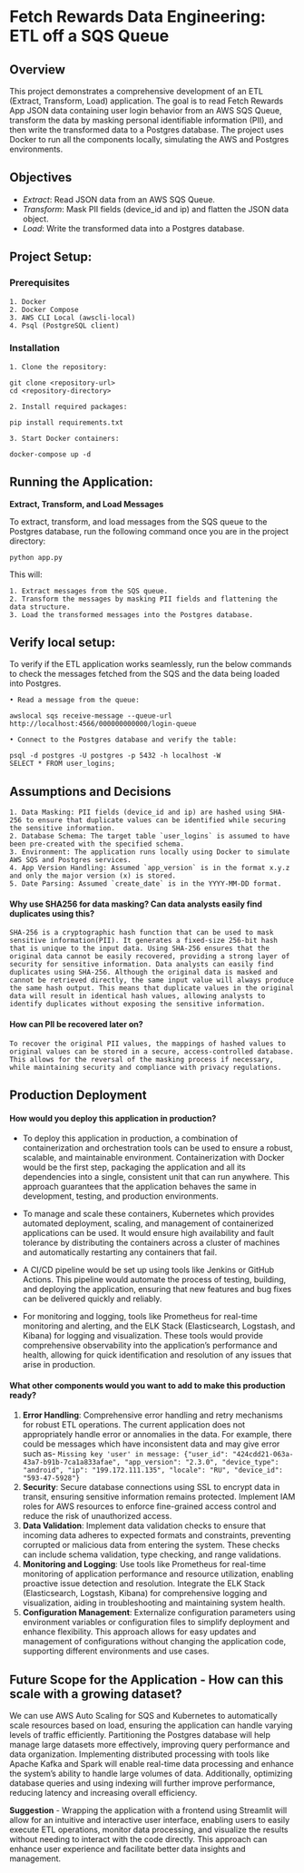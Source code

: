 # Fetch Rewards Data Engineering: ETL off a SQS Queue

## Overview

This project demonstrates a comprehensive development of an ETL (Extract, Transform, Load) application. The goal is to read Fetch Rewards App JSON data containing user login behavior from an AWS SQS Queue, transform the data by masking personal identifiable information (PII), and then write the transformed data to a Postgres database. The project uses Docker to run all the components locally, simulating the AWS and Postgres environments.

## Objectives

* _Extract_: Read JSON data from an AWS SQS Queue.
* _Transform_: Mask PII fields (device_id and ip) and flatten the JSON data object.
* _Load_: Write the transformed data into a Postgres database.

## Project Setup:

### Prerequisites

	1. Docker
	2. Docker Compose
	3. AWS CLI Local (awscli-local)
	4. Psql (PostgreSQL client)

### Installation

	1. Clone the repository:
`git clone <repository-url>`\
`cd <repository-directory>`

	2. Install required packages:
`pip install requirements.txt`

    3. Start Docker containers:
`docker-compose up -d`

## Running the Application:

**Extract, Transform, and Load Messages**

To extract, transform, and load messages from the SQS queue to the Postgres database, run the following command once you are in the project directory:

`python app.py`

This will:

	1. Extract messages from the SQS queue.
	2. Transform the messages by masking PII fields and flattening the data structure.
	3. Load the transformed messages into the Postgres database.


## Verify local setup:

To verify if the ETL application works seamlessly, run the below commands to check the messages fetched from the SQS and the data being loaded into Postgres.

	• Read a message from the queue:
`awslocal sqs receive-message --queue-url http://localhost:4566/000000000000/login-queue`

	• Connect to the Postgres database and verify the table:
`psql -d postgres -U postgres -p 5432 -h localhost -W`\
`SELECT * FROM user_logins;`


## Assumptions and Decisions

	1. Data Masking: PII fields (device_id and ip) are hashed using SHA-256 to ensure that duplicate values can be identified while securing the sensitive information.
	2. Database Schema: The target table `user_logins` is assumed to have been pre-created with the specified schema.
	3. Environment: The application runs locally using Docker to simulate AWS SQS and Postgres services.
	4. App Version Handling: Assumed `app_version` is in the format x.y.z and only the major version (x) is stored.
	5. Date Parsing: Assumed `create_date` is in the YYYY-MM-DD format.

#### Why use SHA256 for data masking? Can data analysts easily find duplicates using this?
`SHA-256 is a cryptographic hash function that can be used to mask sensitive information(PII). It generates a fixed-size 256-bit hash that is unique to the input data. Using SHA-256 ensures that the original data cannot be easily recovered, providing a strong layer of security for sensitive information. Data analysts can easily find duplicates using SHA-256. Although the original data is masked and cannot be retrieved directly, the same input value will always produce the same hash output. This means that duplicate values in the original data will result in identical hash values, allowing analysts to identify duplicates without exposing the sensitive information.`

#### How can PII be recovered later on?
`To recover the original PII values, the mappings of hashed values to original values can be stored in a secure, access-controlled database. This allows for the reversal of the masking process if necessary, while maintaining security and compliance with privacy regulations.`


## Production Deployment

#### How would you deploy this application in production?

* To deploy this application in production, a combination of containerization and orchestration tools can be used to ensure a robust, scalable, and maintainable environment. Containerization with Docker would be the first step, packaging the application and all its dependencies into a single, consistent unit that can run anywhere. This approach guarantees that the application behaves the same in development, testing, and production environments.

* To manage and scale these containers, Kubernetes which provides automated deployment, scaling, and management of containerized applications can be used. It would ensure high availability and fault tolerance by distributing the containers across a cluster of machines and automatically restarting any containers that fail.

* A CI/CD pipeline would be set up using tools like Jenkins or GitHub Actions. This pipeline would automate the process of testing, building, and deploying the application, ensuring that new features and bug fixes can be delivered quickly and reliably.

* For monitoring and logging, tools like Prometheus for real-time monitoring and alerting, and the ELK Stack (Elasticsearch, Logstash, and Kibana) for logging and visualization. These tools would provide comprehensive observability into the application’s performance and health, allowing for quick identification and resolution of any issues that arise in production.

#### What other components would you want to add to make this production ready?

1. **Error Handling**: Comprehensive error handling and retry mechanisms for robust ETL operations.
The current application does not appropriately handle error or annomalies in the data.
For example, there could be messages which have inconsistent data and may give error such as-
`Missing key 'user' in message: {"user_id": "424cdd21-063a-43a7-b91b-7ca1a833afae", "app_version": "2.3.0", "device_type": "android", "ip": "199.172.111.135", "locale": "RU", "device_id": "593-47-5928"}`
2. **Security**: Secure database connections using SSL to encrypt data in transit, ensuring sensitive information remains protected. Implement IAM roles for AWS resources to enforce fine-grained access control and reduce the risk of unauthorized access.
3. **Data Validation**: Implement data validation checks to ensure that incoming data adheres to expected formats and constraints, preventing corrupted or malicious data from entering the system. These checks can include schema validation, type checking, and range validations.
4. **Monitoring and Logging**: Use tools like Prometheus for real-time monitoring of application performance and resource utilization, enabling proactive issue detection and resolution. Integrate the ELK Stack (Elasticsearch, Logstash, Kibana) for comprehensive logging and visualization, aiding in troubleshooting and maintaining system health.
5. **Configuration Management**: Externalize configuration parameters using environment variables or configuration files to simplify deployment and enhance flexibility. This approach allows for easy updates and management of configurations without changing the application code, supporting different environments and use cases.


## Future Scope for the Application - How can this scale with a growing dataset?

We can use AWS Auto Scaling for SQS and Kubernetes to automatically scale resources based on load, ensuring the application can handle varying levels of traffic efficiently. Partitioning the Postgres database will help manage large datasets more effectively, improving query performance and data organization. Implementing distributed processing with tools like Apache Kafka and Spark will enable real-time data processing and enhance the system’s ability to handle large volumes of data. Additionally, optimizing database queries and using indexing will further improve performance, reducing latency and increasing overall efficiency.

**Suggestion** - Wrapping the application with a frontend using Streamlit will allow for an intuitive and interactive user interface, enabling users to easily execute ETL operations, monitor data processing, and visualize the results without needing to interact with the code directly. This approach can enhance user experience and facilitate better data insights and management.